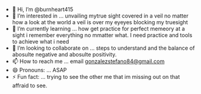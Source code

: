 - 👋 Hi, I’m @burnheart415
- 👀 I’m interested in ... unvailing mytrue sight covered in a veil no matter how a look at the world a veil is over my eyeyes blocking my truesight 
- 🌱 I’m currently learning ... how get practice for perfect  memeory at a sight i remember everything no mmatter what. I need practice and tools to achieve what i need 
- 💞️ I’m looking to collaborate on ... steps to understand and the balance of abosulte negative and abosulte positivity.
- 📫 How to reach me ... email gonzalezstefano84@gmail.com  
- 😄 Pronouns: ... ASAP
- ⚡ Fun fact: ... trying to see the other me that im missing out on that  affraid to see.

<!---
burnheart415/burnheart415 is a ✨ special ✨ repository because its `README.md` (this file) appears on your GitHub profile.
You can click the Preview link to take a look at your changes.
--->
